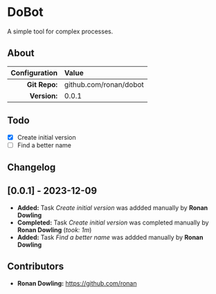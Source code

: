 # DoBot

A simple tool for complex processes.

## About

|     Configuration | Value                  |
| ----------------: | :--------------------- |
|     **Git Repo:** | github.com/ronan/dobot |
|      **Version:** | 0.0.1                  |

## Todo

- [x] Create initial version
- [ ] Find a better name

## Changelog

## [0.0.1] - 2023-12-09

- **Added:**      Task *Create initial version* was addded manually by **Ronan Dowling**
- **Completed:**  Task *Create initial version* was completed manually by **Ronan Dowling** (_took: 1m_)
- **Added:**      Task *Find a better name* was addded manually by **Ronan Dowling**

## Contributors

- **Ronan Dowling:** <https://github.com/ronan>
